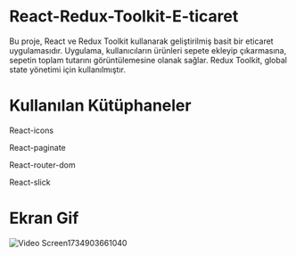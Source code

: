 
# React-Redux-Toolkit-E-ticaret

Bu proje, React ve Redux Toolkit kullanarak geliştirilmiş basit bir eticaret uygulamasıdır.
Uygulama, kullanıcıların ürünleri sepete ekleyip çıkarmasına, sepetin toplam tutarını görüntülemesine olanak sağlar.
Redux Toolkit, global state yönetimi için kullanılmıştır.

# Kullanılan Kütüphaneler

React-icons

React-paginate

React-router-dom

React-slick

# Ekran Gif

![Video Screen1734903661040](https://github.com/user-attachments/assets/13e5857c-e6ad-4235-b9d0-959be33751da)
